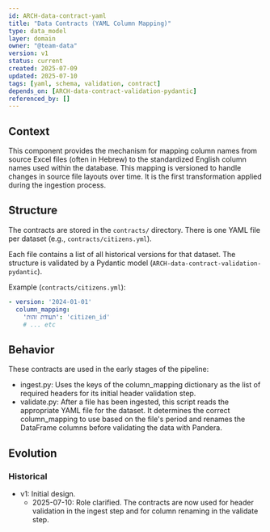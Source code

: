 ```yaml
---
id: ARCH-data-contract-yaml
title: "Data Contracts (YAML Column Mapping)"
type: data_model
layer: domain
owner: "@team-data"
version: v1
status: current
created: 2025-07-09
updated: 2025-07-10
tags: [yaml, schema, validation, contract]
depends_on: [ARCH-data-contract-validation-pydantic]
referenced_by: []
---
```

## Context
This component provides the mechanism for mapping column names from source Excel files (often in Hebrew) to the standardized English column names used within the database. This mapping is versioned to handle changes in source file layouts over time. It is the first transformation applied during the ingestion process.

## Structure
The contracts are stored in the `contracts/` directory. There is one YAML file per dataset (e.g., `contracts/citizens.yml`).

Each file contains a list of all historical versions for that dataset. The structure is validated by a Pydantic model (`ARCH-data-contract-validation-pydantic`).

Example (`contracts/citizens.yml`):
```yaml
- version: '2024-01-01'
  column_mapping:
    'תעודת זהות': 'citizen_id'
    # ... etc
```

## Behavior
These contracts are used in the early stages of the pipeline:
- ingest.py: Uses the keys of the column_mapping dictionary as the list of required headers for its initial header validation step.
- validate.py: After a file has been ingested, this script reads the appropriate YAML file for the dataset. It determines the correct column_mapping to use based on the file's period and renames the DataFrame columns before validating the data with Pandera.

## Evolution
### Historical
- v1: Initial design.
  - 2025-07-10: Role clarified. The contracts are now used for header validation in the ingest step and for column renaming in the validate step. 